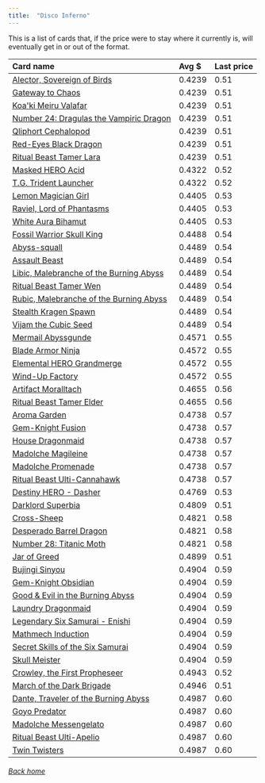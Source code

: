 ```yaml
---
title:  "Disco Inferno"
---
```


This is a list of cards that, if the price were to stay where it currently is, will eventually get in or out of the format.

| Card name | Avg $ | Last price |
| :-- | :-- | :-- |
[Alector, Sovereign of Birds](https://db.ygoprodeck.com/card/?search=Alector,%20Sovereign%20of%20Birds) | 0.4239 | 0.51 |
[Gateway to Chaos](https://db.ygoprodeck.com/card/?search=Gateway%20to%20Chaos) | 0.4239 | 0.51 |
[Koa'ki Meiru Valafar](https://db.ygoprodeck.com/card/?search=Koa'ki%20Meiru%20Valafar) | 0.4239 | 0.51 |
[Number 24: Dragulas the Vampiric Dragon](https://db.ygoprodeck.com/card/?search=Number%2024:%20Dragulas%20the%20Vampiric%20Dragon) | 0.4239 | 0.51 |
[Qliphort Cephalopod](https://db.ygoprodeck.com/card/?search=Qliphort%20Cephalopod) | 0.4239 | 0.51 |
[Red-Eyes Black Dragon](https://db.ygoprodeck.com/card/?search=Red-Eyes%20Black%20Dragon) | 0.4239 | 0.51 |
[Ritual Beast Tamer Lara](https://db.ygoprodeck.com/card/?search=Ritual%20Beast%20Tamer%20Lara) | 0.4239 | 0.51 |
[Masked HERO Acid](https://db.ygoprodeck.com/card/?search=Masked%20HERO%20Acid) | 0.4322 | 0.52 |
[T.G. Trident Launcher](https://db.ygoprodeck.com/card/?search=T.G.%20Trident%20Launcher) | 0.4322 | 0.52 |
[Lemon Magician Girl](https://db.ygoprodeck.com/card/?search=Lemon%20Magician%20Girl) | 0.4405 | 0.53 |
[Raviel, Lord of Phantasms](https://db.ygoprodeck.com/card/?search=Raviel,%20Lord%20of%20Phantasms) | 0.4405 | 0.53 |
[White Aura Bihamut](https://db.ygoprodeck.com/card/?search=White%20Aura%20Bihamut) | 0.4405 | 0.53 |
[Fossil Warrior Skull King](https://db.ygoprodeck.com/card/?search=Fossil%20Warrior%20Skull%20King) | 0.4488 | 0.54 |
[Abyss-squall](https://db.ygoprodeck.com/card/?search=Abyss-squall) | 0.4489 | 0.54 |
[Assault Beast](https://db.ygoprodeck.com/card/?search=Assault%20Beast) | 0.4489 | 0.54 |
[Libic, Malebranche of the Burning Abyss](https://db.ygoprodeck.com/card/?search=Libic,%20Malebranche%20of%20the%20Burning%20Abyss) | 0.4489 | 0.54 |
[Ritual Beast Tamer Wen](https://db.ygoprodeck.com/card/?search=Ritual%20Beast%20Tamer%20Wen) | 0.4489 | 0.54 |
[Rubic, Malebranche of the Burning Abyss](https://db.ygoprodeck.com/card/?search=Rubic,%20Malebranche%20of%20the%20Burning%20Abyss) | 0.4489 | 0.54 |
[Stealth Kragen Spawn](https://db.ygoprodeck.com/card/?search=Stealth%20Kragen%20Spawn) | 0.4489 | 0.54 |
[Vijam the Cubic Seed](https://db.ygoprodeck.com/card/?search=Vijam%20the%20Cubic%20Seed) | 0.4489 | 0.54 |
[Mermail Abyssgunde](https://db.ygoprodeck.com/card/?search=Mermail%20Abyssgunde) | 0.4571 | 0.55 |
[Blade Armor Ninja](https://db.ygoprodeck.com/card/?search=Blade%20Armor%20Ninja) | 0.4572 | 0.55 |
[Elemental HERO Grandmerge](https://db.ygoprodeck.com/card/?search=Elemental%20HERO%20Grandmerge) | 0.4572 | 0.55 |
[Wind-Up Factory](https://db.ygoprodeck.com/card/?search=Wind-Up%20Factory) | 0.4572 | 0.55 |
[Artifact Moralltach](https://db.ygoprodeck.com/card/?search=Artifact%20Moralltach) | 0.4655 | 0.56 |
[Ritual Beast Tamer Elder](https://db.ygoprodeck.com/card/?search=Ritual%20Beast%20Tamer%20Elder) | 0.4655 | 0.56 |
[Aroma Garden](https://db.ygoprodeck.com/card/?search=Aroma%20Garden) | 0.4738 | 0.57 |
[Gem-Knight Fusion](https://db.ygoprodeck.com/card/?search=Gem-Knight%20Fusion) | 0.4738 | 0.57 |
[House Dragonmaid](https://db.ygoprodeck.com/card/?search=House%20Dragonmaid) | 0.4738 | 0.57 |
[Madolche Magileine](https://db.ygoprodeck.com/card/?search=Madolche%20Magileine) | 0.4738 | 0.57 |
[Madolche Promenade](https://db.ygoprodeck.com/card/?search=Madolche%20Promenade) | 0.4738 | 0.57 |
[Ritual Beast Ulti-Cannahawk](https://db.ygoprodeck.com/card/?search=Ritual%20Beast%20Ulti-Cannahawk) | 0.4738 | 0.57 |
[Destiny HERO - Dasher](https://db.ygoprodeck.com/card/?search=Destiny%20HERO%20-%20Dasher) | 0.4769 | 0.53 |
[Darklord Superbia](https://db.ygoprodeck.com/card/?search=Darklord%20Superbia) | 0.4809 | 0.51 |
[Cross-Sheep](https://db.ygoprodeck.com/card/?search=Cross-Sheep) | 0.4821 | 0.58 |
[Desperado Barrel Dragon](https://db.ygoprodeck.com/card/?search=Desperado%20Barrel%20Dragon) | 0.4821 | 0.58 |
[Number 28: Titanic Moth](https://db.ygoprodeck.com/card/?search=Number%2028:%20Titanic%20Moth) | 0.4821 | 0.58 |
[Jar of Greed](https://db.ygoprodeck.com/card/?search=Jar%20of%20Greed) | 0.4899 | 0.51 |
[Bujingi Sinyou](https://db.ygoprodeck.com/card/?search=Bujingi%20Sinyou) | 0.4904 | 0.59 |
[Gem-Knight Obsidian](https://db.ygoprodeck.com/card/?search=Gem-Knight%20Obsidian) | 0.4904 | 0.59 |
[Good & Evil in the Burning Abyss](https://db.ygoprodeck.com/card/?search=Good%20%26%20Evil%20in%20the%20Burning%20Abyss) | 0.4904 | 0.59 |
[Laundry Dragonmaid](https://db.ygoprodeck.com/card/?search=Laundry%20Dragonmaid) | 0.4904 | 0.59 |
[Legendary Six Samurai - Enishi](https://db.ygoprodeck.com/card/?search=Legendary%20Six%20Samurai%20-%20Enishi) | 0.4904 | 0.59 |
[Mathmech Induction](https://db.ygoprodeck.com/card/?search=Mathmech%20Induction) | 0.4904 | 0.59 |
[Secret Skills of the Six Samurai](https://db.ygoprodeck.com/card/?search=Secret%20Skills%20of%20the%20Six%20Samurai) | 0.4904 | 0.59 |
[Skull Meister](https://db.ygoprodeck.com/card/?search=Skull%20Meister) | 0.4904 | 0.59 |
[Crowley, the First Propheseer](https://db.ygoprodeck.com/card/?search=Crowley,%20the%20First%20Propheseer) | 0.4943 | 0.52 |
[March of the Dark Brigade](https://db.ygoprodeck.com/card/?search=March%20of%20the%20Dark%20Brigade) | 0.4946 | 0.51 |
[Dante, Traveler of the Burning Abyss](https://db.ygoprodeck.com/card/?search=Dante,%20Traveler%20of%20the%20Burning%20Abyss) | 0.4987 | 0.60 |
[Goyo Predator](https://db.ygoprodeck.com/card/?search=Goyo%20Predator) | 0.4987 | 0.60 |
[Madolche Messengelato](https://db.ygoprodeck.com/card/?search=Madolche%20Messengelato) | 0.4987 | 0.60 |
[Ritual Beast Ulti-Apelio](https://db.ygoprodeck.com/card/?search=Ritual%20Beast%20Ulti-Apelio) | 0.4987 | 0.60 |
[Twin Twisters](https://db.ygoprodeck.com/card/?search=Twin%20Twisters) | 0.4987 | 0.60 |

###### [Back home](index)